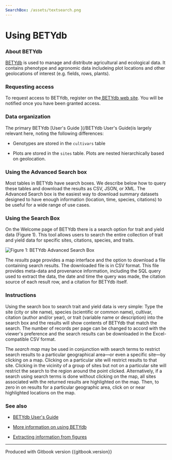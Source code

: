 ```yaml
---
SearchBox: /assets/textsearch.png
---
```


# Using BETYdb

### About BETYdb

[BETYdb]({{book.BETYdb_URL}}) is used to manage and distribute agricultural and ecological data. It contains phenotype and agronomic data includeing plot locations and other geolocations of interest \(e.g. fields, rows, plants\).

### Requesting access

To request access to BETYdb, register on the[ BETYdb web site]({{book.BETYdb_URL}}). You will be notified once you have been granted access.

### Data organization

The primary BETYdb [User's Guide ](/BETYdb User's Guide)is largely relevant here, noting the following differences:

* Genotypes are stored in the `cultivars` table

* Plots are stored in the `sites` table. Plots are nested hierarchically based on geolocation.




### Using the Advanced Search box

Most tables in BETYdb have search boxes. We describe below how
to query these tables and download the results as CSV, JSON, or XML. The
Advanced Search box is the easiest way to download summary datasets designed to
have enough information \(location, time, species, citations\) to be useful for a
wide range of use cases.

### Using the Search Box

On the Welcome page of BETYdb there is a search option for trait and yield data
(Figure 1). This tool allows users to search the entire collection of trait and
yield data for specific sites, citations, species, and traits.

![Figure 1: BETYdb Advanced Search Box]({{page.SearchBox}})

The _results_ page provides a map interface and the option to download a file
containing search results.  The downloaded file is in CSV format. This file
provides meta-data and provenance information, including the SQL query used to
extract the data, the date and time the query was made, the citation source of
each result row, and a citation for BETYdb itself.

### Instructions

Using the search box to search trait and yield data is very simple: Type the
site (city or site name), species (scientific or common name), cultivar,
citation (author and/or year), or trait (variable name or description) into the
search box and the results will show contents of BETYdb that match the
search. The number of records per page can be changed to accord with the
viewer's preference and the search results can be downloaded in the
Excel-compatible CSV format.

The _search map_ may be used in conjunction with search terms to restrict search
results to a particular geographical area&mdash;or even a specific site&mdash;by
clicking on a map.  Clicking on a particular site will restrict results to that
site.  Clicking in the vicinity of a group of sites but not on a particular site
will restrict the search to the region around the point clicked. Alternatively,
if a search using search terms is done without clicking on the map, all sites
associated with the returned results are highlighted on the map.  Then, to zero
in on results for a particular geographic area, click on or near highlighted
locations on the map.

### See also

* [BETYdb User's Guide](https://pecan.gitbooks.io/betydb-data-access/content/)

* [More information on using BETYdb](https://pecan.gitbooks.io/betydb-data-access/content/)

* [Extracting information from figures](https://pecan.gitbooks.io/betydbdoc-dataentry/content/Extracting%20Data%20From%20Figures.html)

---
Produced with Gitbook version {{gitbook.version}}
